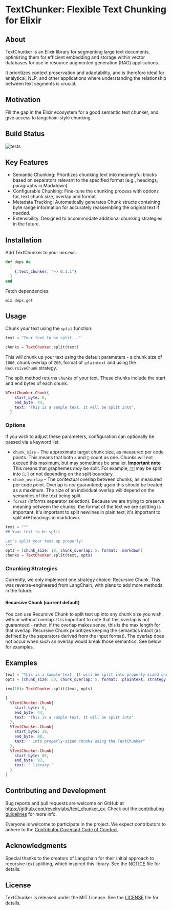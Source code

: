 # TextChunker: Flexible Text Chunking for Elixir

## About
TextChunker is an Elixir library for segmenting large text documents, optimizing them for efficient embedding and storage within vector databases for use in resource augmented generation (RAG) applications.

It prioritizes context preservation and adaptability, and is therefore ideal for analytical, NLP, and other applications where understanding the relationship between text segments is crucial.

## Motivation

Fill the gap in the Elixir ecosystem for a good semantic text chunker, and give access to langchain-style chunking.

## Build Status

![tests](https://github.com/revelrylabs/text_chunker_ex/actions/workflows/test.yml/badge.svg)

## Key Features

- Semantic Chunking: Prioritizes chunking text into meaningful blocks based on separators relevant to the specified format (e.g., headings, paragraphs in Markdown).
- Configurable Chunking: Fine-tune the chunking process with options for, text chunk size, overlap and format.
- Metadata Tracking: Automatically generates Chunk structs containing byte range information for accurately reassembling the original text if needed.
- Extensibility: Designed to accommodate additional chunking strategies in the future.


## Installation

Add TextChunker to your mix.exs:

```elixir
def deps do
  [
    {:text_chunker, "~> 0.1.1"}
  ]
end
```

Fetch dependencies:

```
mix deps.get
```

## Usage

Chunk your text using the `split` function:

```elixir
text = "Your text to be split..."

chunks = TextChunker.split(text)
```

This will chunk up your text using the default parameters - a chunk size of `1000`, chunk overlap of `200`, format of :`plaintext` and using the `RecursiveChunk` strategy.

The split method returns `Chunks` of your text. These chunks include the start and end bytes of each chunk.

```elixir
%TextChunker.Chunk{
    start_byte: 0,
    end_byte: 44,
    text: "This is a sample text. It will be split into",
  }
```

### Options

If you wish to adjust these parameters, configuration can optionally be passed via a keyword list. 

  - `chunk_size` -  The approximate target chunk size, as measured per code points. This means that both `a` and `👻` count as one. Chunks will not exceed this maximum, but may sometimes be smaller. **Important note** This means that graphemes *may* be split. For example, `👩‍🚒` may be split into `👩,🚒` or not depending on the split boundary.
  - `chunk_overlap` - The contextual overlap between chunks, as measured per code point. Overlap is *not* guaranteed; again this should be treated as a maximum. The size of an individual overlap will depend on the semantics of the text being split.
  - `format` (informs separator selection). Because we are trying to preserve meaning between the chunks, the format of the text we are splitting is important. It's important to split newlines in plain text; it's important to split `###` headings in markdown.

```elixir
text = """
## Your text to be split

Let's split your text up properly!
"""
opts = [chunk_size: 10, chunk_overlap: 5, format: :markdown]
chunks = TextChunker.split(text, opts)
```

### Chunking Strategies

Currently, we only implement one strategy choice: Recursive Chunk. This was reverse-engineered from LangChain, with plans to add more methods in the future. 

#### Recursive Chunk (current default)

You can use Recursive Chunk to split text up into any chunk size you wish, with or without overlap. It is important to note that this overlap is not guaranteed - rather, if the overlap makes sense, this is the max length for that overlap. Recursive Chunk prioritizes keeping the semantics intact (as defined by the separators derived from the input format). The overlap does not occur when such an overlap would break those semantics. See below for examples.

## Examples

```elixir
text = "This is a sample text. It will be split into properly-sized chunks using the TextChunker library."
opts = [chunk_size: 50, chunk_overlap: 5, format: :plaintext, strategy: &TextChunker.Strategies.RecursiveChunk.split/2]

iex(10)> TextChunker.split(text, opts)

[
  %TextChunker.Chunk{
    start_byte: 0,
    end_byte: 44,
    text: "This is a sample text. It will be split into"
  },
  %TextChunker.Chunk{
    start_byte: 39,
    end_byte: 88,
    text: " into properly-sized chunks using the TextChunker"
  },
  %TextChunker.Chunk{
    start_byte: 88,
    end_byte: 97,
    text: " library."
  }
]
```

## Contributing and Development

Bug reports and pull requests are welcome on GitHub at https://github.com/revelrylabs/text_chunker_ex. Check out the [contributing guidelines](CONTRIBUTING.md) for more info.

Everyone is welcome to participate in the project. We expect contributors to adhere to the [Contributor Covenant Code of Conduct](CODE_OF_CONDUCT.md).

## Acknowledgments

Special thanks to the creators of Langchain for their initial approach to recursive text splitting, which inspired this library. See the [NOTICE](NOTICE) file for details.

## License

TextChunker is released under the MIT License. See the [LICENSE](LICENSE) file for details.
